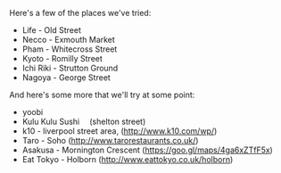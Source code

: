 Here's a few of the places we've tried:

- Life - Old Street
- Necco - Exmouth Market
- Pham - Whitecross Street
- Kyoto - Romilly Street
- Ichi Riki - Strutton Ground
- Nagoya - George Street

And here's some more that we'll try at some point:

- yoobi
- Kulu Kulu Sushi  (shelton street)
- k10 - liverpool street area, (http://www.k10.com/wp/)
- Taro - Soho (http://www.tarorestaurants.co.uk/)
- Asakusa - Mornington Crescent (https://goo.gl/maps/4ga6xZTfF5x)
- Eat Tokyo - Holborn (http://www.eattokyo.co.uk/holborn)
